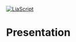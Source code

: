 <!--
author:   `BerndSchmecka`

email:    business@dunkelmann.eu

version:  0.0.1

language: en

narrator: US English Female

comment:  My presentation about a particular
          code snippet.
-->

[![LiaScript](https://raw.githubusercontent.com/LiaScript/LiaScript/master/badges/course.svg)](https://liascript.github.io/course/?https://raw.githubusercontent.com/BerndSchmecka/lia-presentation/main/presentation.md)

# Presentation
